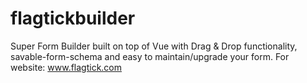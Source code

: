 # flagtickbuilder
Super Form Builder built on top of Vue with Drag &amp; Drop functionality, savable-form-schema and easy to maintain/upgrade your form.
For website: www.flagtick.com
